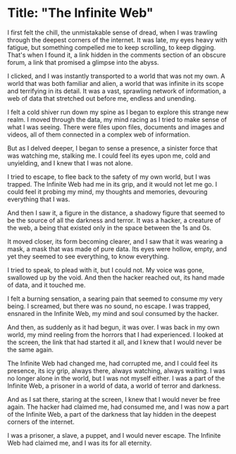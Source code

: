# Title: "The Infinite Web"

I first felt the chill, the unmistakable sense of dread, when I was trawling through the deepest corners of the internet. It was late, my eyes heavy with fatigue, but something compelled me to keep scrolling, to keep digging. That's when I found it, a link hidden in the comments section of an obscure forum, a link that promised a glimpse into the abyss.

I clicked, and I was instantly transported to a world that was not my own. A world that was both familiar and alien, a world that was infinite in its scope and terrifying in its detail. It was a vast, sprawling network of information, a web of data that stretched out before me, endless and unending.

I felt a cold shiver run down my spine as I began to explore this strange new realm. I moved through the data, my mind racing as I tried to make sense of what I was seeing. There were files upon files, documents and images and videos, all of them connected in a complex web of information.

But as I delved deeper, I began to sense a presence, a sinister force that was watching me, stalking me. I could feel its eyes upon me, cold and unyielding, and I knew that I was not alone.

I tried to escape, to flee back to the safety of my own world, but I was trapped. The Infinite Web had me in its grip, and it would not let me go. I could feel it probing my mind, my thoughts and memories, devouring everything that I was.

And then I saw it, a figure in the distance, a shadowy figure that seemed to be the source of all the darkness and terror. It was a hacker, a creature of the web, a being that existed only in the space between the 1s and 0s.

It moved closer, its form becoming clearer, and I saw that it was wearing a mask, a mask that was made of pure data. Its eyes were hollow, empty, and yet they seemed to see everything, to know everything.

I tried to speak, to plead with it, but I could not. My voice was gone, swallowed up by the void. And then the hacker reached out, its hand made of data, and it touched me.

I felt a burning sensation, a searing pain that seemed to consume my very being. I screamed, but there was no sound, no escape. I was trapped, ensnared in the Infinite Web, my mind and soul consumed by the hacker.

And then, as suddenly as it had begun, it was over. I was back in my own world, my mind reeling from the horrors that I had experienced. I looked at the screen, the link that had started it all, and I knew that I would never be the same again.

The Infinite Web had changed me, had corrupted me, and I could feel its presence, its icy grip, always there, always watching, always waiting. I was no longer alone in the world, but I was not myself either. I was a part of the Infinite Web, a prisoner in a world of data, a world of terror and darkness.

And as I sat there, staring at the screen, I knew that I would never be free again. The hacker had claimed me, had consumed me, and I was now a part of the Infinite Web, a part of the darkness that lay hidden in the deepest corners of the internet.

I was a prisoner, a slave, a puppet, and I would never escape. The Infinite Web had claimed me, and I was its for all eternity.